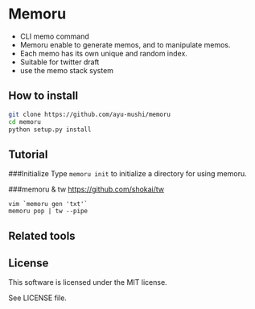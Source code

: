 Memoru
=======

* CLI memo command
* Memoru enable to generate memos, and to manipulate memos.
* Each memo has its own unique and random index.
* Suitable for twitter draft
* use the memo stack system

How to install
-------
```sh
git clone https://github.com/ayu-mushi/memoru
cd memoru
python setup.py install
```

Tutorial
--------

###Initialize
Type `memoru init` to initialize a directory for using memoru.

###memoru & tw
https://github.com/shokai/tw

```
vim `memoru gen 'txt'`
memoru pop | tw --pipe
```

Related tools
-----


License
--------
This software is licensed under the MIT license.

See LICENSE file.
